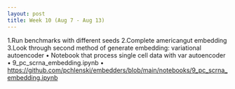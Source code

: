 ```yaml
---
layout: post
title: Week 10 (Aug 7 - Aug 13)
---
```


1.Run benchmarks with different seeds 
2.Complete americangut embedding
3.Look through second method of generate embedding: variational autoencoder
•	Notebook that process single cell data with var autoencoder
•	9_pc_scrna_embedding.ipynb 
•	https://github.com/pchlenski/embedders/blob/main/notebooks/9_pc_scrna_embedding.ipynb 


